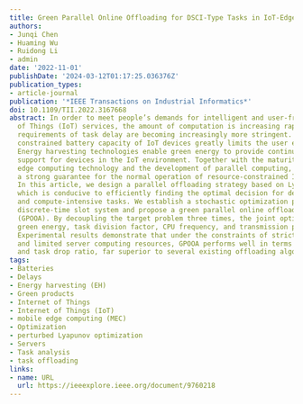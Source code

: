 ```yaml
---
title: Green Parallel Online Offloading for DSCI-Type Tasks in IoT-Edge Systems
authors:
- Junqi Chen
- Huaming Wu
- Ruidong Li
- admin
date: '2022-11-01'
publishDate: '2024-03-12T01:17:25.036376Z'
publication_types:
- article-journal
publication: '*IEEE Transactions on Industrial Informatics*'
doi: 10.1109/TII.2022.3167668
abstract: In order to meet people’s demands for intelligent and user-friendly Internet
  of Things (IoT) services, the amount of computation is increasing rapidly and the
  requirements of task delay are becoming increasingly more stringent. However, the
  constrained battery capacity of IoT devices greatly limits the user experience.
  Energy harvesting technologies enable green energy to provide continuous energy
  support for devices in the IoT environment. Together with the maturity of the mobile
  edge computing technology and the development of parallel computing, it provides
  a strong guarantee for the normal operation of resource-constrained IoT devices.
  In this article, we design a parallel offloading strategy based on Lyapunov optimization,
  which is conducive to efficiently finding the optimal decision for delay-sensitive
  and compute-intensive tasks. We establish a stochastic optimization problem on a
  discrete-time slot system and propose a green parallel online offloading algorithm
  (GPOOA). By decoupling the target problem three times, the joint optimization of
  green energy, task division factor, CPU frequency, and transmission power is realized.
  Experimental results demonstrate that under the constraints of strict task deadlines
  and limited server computing resources, GPOOA performs well in terms of system cost
  and task drop ratio, far superior to several existing offloading algorithms.
tags:
- Batteries
- Delays
- Energy harvesting (EH)
- Green products
- Internet of Things
- Internet of Things (IoT)
- mobile edge computing (MEC)
- Optimization
- perturbed Lyapunov optimization
- Servers
- Task analysis
- task offloading
links:
- name: URL
  url: https://ieeexplore.ieee.org/document/9760218
---
```

